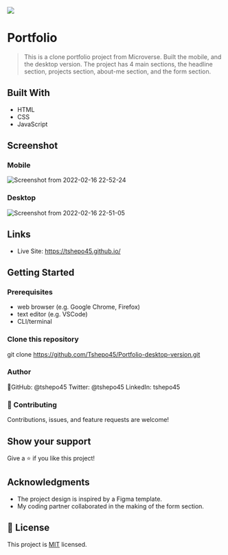 ![](https://img.shields.io/badge/Microverse-blueviolet)

# Portfolio

> This is a clone portfolio project from Microverse. Built the mobile, and the desktop version. The project has 4 main sections, the headline section, projects section, about-me section, and the form section.

## Built With

- HTML
- CSS
- JavaScript

## Screenshot

### Mobile

![Screenshot from 2022-02-16 22-52-24](https://user-images.githubusercontent.com/79658534/154355395-493f6f10-df11-4852-bc43-8df2a1b14d99.png)

### Desktop

![Screenshot from 2022-02-16 22-51-05](https://user-images.githubusercontent.com/79658534/154355445-ff562a4c-af48-4fd9-a671-801ac8f1731c.png)

## Links

- Live Site: https://tshepo45.github.io/
## Getting Started

### Prerequisites

- web browser (e.g. Google Chrome, Firefox)
- text editor (e.g. VSCode)
- CLI/terminal

### Clone this repository

git clone  https://github.com/Tshepo45/Portfolio-desktop-version.git

### Author

👤GitHub: @tshepo45
Twitter: @tshepo45
LinkedIn: tshepo45

### 🤝 Contributing

Contributions, issues, and feature requests are welcome!

## Show your support

Give a ⭐️ if you like this project!

## Acknowledgments

- The project design is inspired by a Figma template.
- My coding partner collaborated in the making of the form section.

## 📝 License

This project is [MIT](./MIT.md) licensed.
